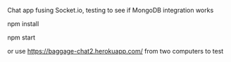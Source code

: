 Chat app fusing Socket.io, testing to see if MongoDB integration works

npm install

npm start

or use https://baggage-chat2.herokuapp.com/ from two computers to test

